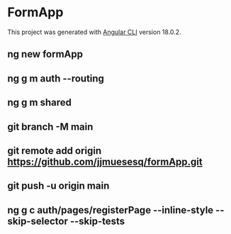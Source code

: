 # FormApp

This project was generated with [Angular CLI](https://github.com/angular/angular-cli) version 18.0.2.

## ng new formApp
## ng g m auth --routing 
## ng g m shared 

## git branch -M main
## git remote add origin https://github.com/jjmuesesq/formApp.git
## git push -u origin main
## ng g c auth/pages/registerPage --inline-style --skip-selector --skip-tests
